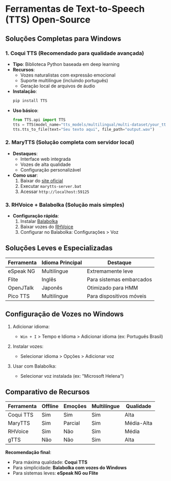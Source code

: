 # Ferramentas de Text-to-Speech (TTS) Open-Source

## Soluções Completas para Windows

### 1. Coqui TTS (Recomendado para qualidade avançada)

- **Tipo**: Biblioteca Python baseada em deep learning
- **Recursos**:
  - Vozes naturalistas com expressão emocional
  - Suporte multilíngue (incluindo português)
  - Geração local de arquivos de áudio
- **Instalação**:
  ```bash
  pip install TTS
  ```
- **Uso básico**:
  ```python
  from TTS.api import TTS
  tts = TTS(model_name="tts_models/multilingual/multi-dataset/your_tts")
  tts.tts_to_file(text="Seu texto aqui", file_path="output.wav")
  ```

### 2. MaryTTS (Solução completa com servidor local)

- **Destaques**:
  - Interface web integrada
  - Vozes de alta qualidade
  - Configuração personalizável
- **Como usar**:
  1. Baixar do [site oficial](http://mary.dfki.de/)
  2. Executar `marytts-server.bat`
  3. Acessar `http://localhost:59125`

### 3. RHVoice + Balabolka (Solução mais simples)

- **Configuração rápida**:
  1. Instalar [Balabolka](http://www.cross-plus-a.com/pt/balabolka.htm)
  2. Baixar vozes do [RHVoice](https://github.com/RHVoice/RHVoice)
  3. Configurar no Balabolka: Configurações > Voz

## Soluções Leves e Especializadas

| Ferramenta | Idioma Principal | Destaque                 |
| ---------- | ---------------- | ------------------------ |
| eSpeak NG  | Multilíngue      | Extremamente leve        |
| Flite      | Inglês           | Para sistemas embarcados |
| OpenJTalk  | Japonês          | Otimizado para HMM       |
| Pico TTS   | Multilíngue      | Para dispositivos móveis |

## Configuração de Vozes no Windows

1. Adicionar idioma:

   - `Win + I` > Tempo e Idioma > Adicionar idioma (ex: Português Brasil)

2. Instalar vozes:

   - Selecionar idioma > Opções > Adicionar voz

3. Usar com Balabolka:
   - Selecionar voz instalada (ex: "Microsoft Helena")

## Comparativo de Recursos

| Ferramenta | Offline | Emoções | Multilíngue | Qualidade  |
| ---------- | ------- | ------- | ----------- | ---------- |
| Coqui TTS  | Sim     | Sim     | Sim         | Alta       |
| MaryTTS    | Sim     | Parcial | Sim         | Média-Alta |
| RHVoice    | Sim     | Não     | Sim         | Média      |
| gTTS       | Não     | Não     | Sim         | Alta       |

**Recomendação final**:

- Para máxima qualidade: **Coqui TTS**
- Para simplicidade: **Balabolka com vozes do Windows**
- Para sistemas leves: **eSpeak NG ou Flite**

